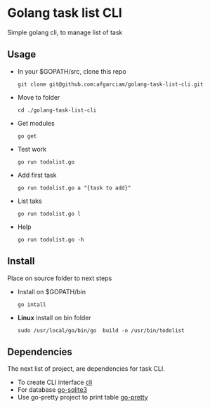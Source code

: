 # Golang task list CLI

Simple golang cli, to manage list of task 

## Usage

- In your $GOPATH/src, clone this repo

    `git clone git@github.com:afgarciam/golang-task-list-cli.git`

- Move to folder
  
    `cd ./golang-task-list-cli`

- Get modules
  
    `go get`

- Test work

    `go run todolist.go`

- Add first task

    `go run todolist.go a "{task to add}"`

- List taks 

    `go run todolist.go l`

- Help

    `go run todolist.go -h`

## Install

Place on source folder to next steps

- Install on $GOPATH/bin

    `go intall`

- __Linux__ install on bin folder

    `sudo /usr/local/go/bin/go  build -o /usr/bin/todolist`


## Dependencies

The next list of project, are dependencies for task CLI.

- To create CLI interface [cli](https://pkg.go.dev/github.com/urfave/cli/v2@v2.3.0)
- For database [go-sqlite3](https://pkg.go.dev/github.com/mattn/go-sqlite3@v1.14.8)
- Use go-pretty project to print table [go-pretty](https://pkg.go.dev/github.com/jedib0t/go-pretty/v6@v6.2.4)
